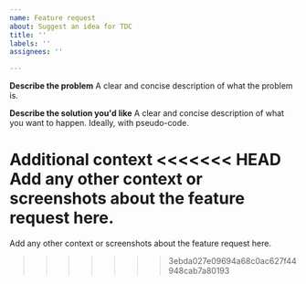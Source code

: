 ```yaml
---
name: Feature request
about: Suggest an idea for TDC
title: ''
labels: ''
assignees: ''

---
```


**Describe the problem**
A clear and concise description of what the problem is. 

**Describe the solution you'd like**
A clear and concise description of what you want to happen. Ideally, with pseudo-code.

**Additional context**
<<<<<<< HEAD
Add any other context or screenshots about the feature request here.
=======
Add any other context or screenshots about the feature request here.
>>>>>>> 3ebda027e09694a68c0ac627f44948cab7a80193
